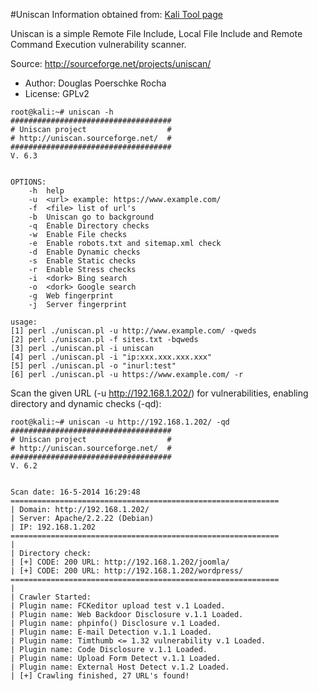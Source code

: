 #Uniscan
Information obtained from: [Kali Tool page](https://tools.kali.org/web-applications/uniscan)

Uniscan is a simple Remote File Include, Local File Include and Remote Command Execution vulnerability scanner.

Source: http://sourceforge.net/projects/uniscan/


- Author: Douglas Poerschke Rocha
- License: GPLv2



```
root@kali:~# uniscan -h
####################################
# Uniscan project                  #
# http://uniscan.sourceforge.net/  #
####################################
V. 6.3


OPTIONS:
    -h  help
    -u  <url> example: https://www.example.com/
    -f  <file> list of url's
    -b  Uniscan go to background
    -q  Enable Directory checks
    -w  Enable File checks
    -e  Enable robots.txt and sitemap.xml check
    -d  Enable Dynamic checks
    -s  Enable Static checks
    -r  Enable Stress checks
    -i  <dork> Bing search
    -o  <dork> Google search
    -g  Web fingerprint
    -j  Server fingerprint

usage: 
[1] perl ./uniscan.pl -u http://www.example.com/ -qweds
[2] perl ./uniscan.pl -f sites.txt -bqweds
[3] perl ./uniscan.pl -i uniscan
[4] perl ./uniscan.pl -i "ip:xxx.xxx.xxx.xxx"
[5] perl ./uniscan.pl -o "inurl:test"
[6] perl ./uniscan.pl -u https://www.example.com/ -r
```

Scan the given URL (-u http://192.168.1.202/) for vulnerabilities, enabling directory and dynamic checks (-qd):

```
root@kali:~# uniscan -u http://192.168.1.202/ -qd
####################################
# Uniscan project                  #
# http://uniscan.sourceforge.net/  #
####################################
V. 6.2


Scan date: 16-5-2014 16:29:48
============================================================
| Domain: http://192.168.1.202/
| Server: Apache/2.2.22 (Debian)
| IP: 192.168.1.202
============================================================
|
| Directory check:
| [+] CODE: 200 URL: http://192.168.1.202/joomla/
| [+] CODE: 200 URL: http://192.168.1.202/wordpress/
============================================================
|
| Crawler Started:
| Plugin name: FCKeditor upload test v.1 Loaded.
| Plugin name: Web Backdoor Disclosure v.1.1 Loaded.
| Plugin name: phpinfo() Disclosure v.1 Loaded.
| Plugin name: E-mail Detection v.1.1 Loaded.
| Plugin name: Timthumb <= 1.32 vulnerability v.1 Loaded.
| Plugin name: Code Disclosure v.1.1 Loaded.
| Plugin name: Upload Form Detect v.1.1 Loaded.
| Plugin name: External Host Detect v.1.2 Loaded.
| [+] Crawling finished, 27 URL's found!
```